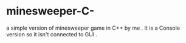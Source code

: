 # minesweeper-C-
a simple version of minesweeper game in C++ by me .
It is a Console version so it isn't connected to GUI . 
